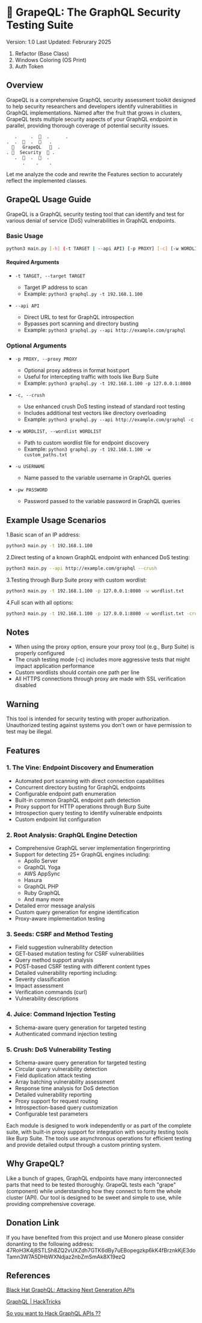 # 🍇 GrapeQL: The GraphQL Security Testing Suite

Version: 1.0
Last Updated: Februrary 2025

1. Refactor (Base Class)
2. Windows Coloring (OS Print)
3. Auth Token

## Overview

GrapeQL is a comprehensive GraphQL security assessment toolkit designed to help security researchers and developers identify vulnerabilities in GraphQL implementations. Named after the fruit that grows in clusters, GrapeQL tests multiple security aspects of your GraphQL endpoint in parallel, providing thorough coverage of potential security issues.

```ascii
   .     .  🍇  .      .
.  .  🍇  .  🍇   .    
  🍇   GrapeQL   🍇  .  
. 🍇  Security  🍇 .   
   .  🍇  .  🍇  .     
      .    .    .      
```

Let me analyze the code and rewrite the Features section to accurately reflect the implemented classes.

## GrapeQL Usage Guide

GrapeQL is a GraphQL security testing tool that can identify and test for various denial of service (DoS) vulnerabilities in GraphQL endpoints.

### Basic Usage

```bash
python3 main.py [-h] (-t TARGET | --api API) [-p PROXY] [-c] [-w WORDLIST]
```

#### Required Arguments

- `-t TARGET, --target TARGET`
  - Target IP address to scan
  - Example: `python3 graphql.py -t 192.168.1.100`

- `--api API`
  - Direct URL to test for GraphQL introspection
  - Bypasses port scanning and directory busting
  - Example: `python3 graphql.py --api http://example.com/graphql`

### Optional Arguments

- `-p PROXY, --proxy PROXY`
  - Optional proxy address in format host:port
  - Useful for intercepting traffic with tools like Burp Suite
  - Example: `python3 graphql.py -t 192.168.1.100 -p 127.0.0.1:8080`

- `-c, --crush`
  - Use enhanced crush DoS testing instead of standard root testing
  - Includes additional test vectors like directory overloading
  - Example: `python3 graphql.py --api http://example.com/graphql -c`

- `-w WORDLIST, --wordlist WORDLIST`
  - Path to custom wordlist file for endpoint discovery
  - Example: `python3 graphql.py -t 192.168.1.100 -w custom_paths.txt`

- `-u USERNAME`
  - Name passed to the variable username in GraphQL queries

- `-pw PASSWORD`
  - Password passed to the variable password in GraphQL queries


## Example Usage Scenarios

1.Basic scan of an IP address:

```bash
python3 main.py -t 192.168.1.100
```

2.Direct testing of a known GraphQL endpoint with enhanced DoS testing:

```bash
python3 main.py --api http://example.com/graphql --crush
```

3.Testing through Burp Suite proxy with custom wordlist:

```bash
python3 main.py -t 192.168.1.100 -p 127.0.0.1:8080 -w wordlist.txt
```

4.Full scan with all options:

```bash
python3 main.py -t 192.168.1.100 -p 127.0.0.1:8080 -w wordlist.txt -crush -u admin -pw changeme
```

## Notes

- When using the proxy option, ensure your proxy tool (e.g., Burp Suite) is properly configured
- The crush testing mode (-c) includes more aggressive tests that might impact application performance
- Custom wordlists should contain one path per line
- All HTTPS connections through proxy are made with SSL verification disabled

## Warning

This tool is intended for security testing with proper authorization. Unauthorized testing against systems you don't own or have permission to test may be illegal.

## Features

### 1. The Vine: Endpoint Discovery and Enumeration

- Automated port scanning with direct connection capabilities
- Concurrent directory busting for GraphQL endpoints
- Configurable endpoint path enumeration
- Built-in common GraphQL endpoint path detection
- Proxy support for HTTP operations through Burp Suite
- Introspection query testing to identify vulnerable endpoints
- Custom endpoint list configuration

### 2. Root Analysis: GraphQL Engine Detection

- Comprehensive GraphQL server implementation fingerprinting
- Support for detecting 25+ GraphQL engines including:
  - Apollo Server
  - GraphQL Yoga
  - AWS AppSync
  - Hasura
  - GraphQL PHP
  - Ruby GraphQL
  - And many more
- Detailed error message analysis
- Custom query generation for engine identification
- Proxy-aware implementation testing

### 3. Seeds: CSRF and Method Testing

- Field suggestion vulnerability detection
- GET-based mutation testing for CSRF vulnerabilities
- Query method support analysis
- POST-based CSRF testing with different content types
- Detailed vulnerability reporting including:
- Severity classification
- Impact assessment
- Verification commands (curl)
- Vulnerability descriptions

### 4. Juice: Command Injection Testing

- Schema-aware query generation for targeted testing
- Authenticated command injection testing

### 5. Crush: DoS Vulnerability Testing

- Schema-aware query generation for targeted testing
- Circular query vulnerability detection
- Field duplication attack testing
- Array batching vulnerability assessment
- Response time analysis for DoS detection
- Detailed vulnerability reporting
- Proxy support for request routing
- Introspection-based query customization
- Configurable test parameters

Each module is designed to work independently or as part of the complete suite, with built-in proxy support for integration with security testing tools like Burp Suite. The tools use asynchronous operations for efficient testing and provide detailed output through a custom printing system.

## Why GrapeQL?

Like a bunch of grapes, GraphQL endpoints have many interconnected parts that need to be tested thoroughly. GrapeQL tests each "grape" (component) while understanding how they connect to form the whole cluster (API). Our tool is designed to be sweet and simple to use, while providing comprehensive coverage.

## Donation Link

If you have benefited from this project and use Monero please consider donanting to the following address:
47RoH3K4j8STLSh8ZQ2vUXZdh7GTK6dBy7uEBopegzkp6kK4fBrznkKjE3doTamn3W7A5DHbWXNdjaz2nbZmSmAk8X19ezQ

## References

[Black Hat GraphQL: Attacking Next Generation APIs](https://www.amazon.ca/Black-Hat-GraphQL-Attacking-Generation/dp/1718502842/ref=sr_1_1?crid=2RWOVMS6ZU37K&dib=eyJ2IjoiMSJ9.zi2F-G8cD7sWGnrOzCNkvFjddnK2D59sNLYKIZ8QJK9V3QbeUo7VBlnzXEGX82jYpv1QMXAC0C_4kj4Y0MXiv3KNl53mvu7qPjJQBM0vOWgc_1Et6Jl2-P6wzubxEb1GsrPwYrpP90ANX0YhXvach8Opmb4sAG5QinlPdH111nP77cxVKPXKbnbNoWtRaF8EqDISUcmgWQncANYpzbCxe3s2_wcco0jgqCC0t5JwLcenRfLWpBZIsYPOc4ze_V7WhN2NRitIJhcRcHeD1WSjkDF6oR82x8ICn5IRe6fcyFk.bieYcTT6FhT1u0tO01xkxQlbB9LSAxe6PJE-MkhLcUM&dib_tag=se&keywords=black+hat+graphql&qid=1729479754&sprefix=blackhat+gra%2Caps%2C237&sr=8-1)

[GraphQL | HackTricks](https://book.hacktricks.xyz/network-services-pentesting/pentesting-web/graphql)

[So you want to Hack GraphQL APIs ??](https://www.youtube.com/watch?v=OOztEJu0Vts)
